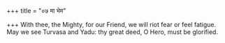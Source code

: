 +++
title = "०७ मा भेम"

+++
With thee, the Mighty, for our Friend, we will riot fear or feel fatigue.  
     May we see Turvasa and Yadu: thy great deed, O Hero, must be glorified.